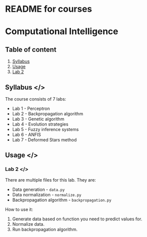 # README for courses

# Computational Intelligence

## Table of content 
1. [Syllabus](#syllabus)
2. [Usage](#usage)
  1. [Lab 2](#lab-2)

## Syllabus <a name="syllabus"></>

The course consists of 7 labs:
* Lab 1 - Perceptron
* Lab 2 - Backpropagation algorithm
* Lab 3 - Genetic algorithm
* Lab 4 - Evolution strategies
* Lab 5 - Fuzzy inference systems
* Lab 6 - ANFIS
* Lab 7 - Deformed Stars method


## Usage <a name="usage"></>

### Lab 2 <a name="lab-2"></>
There are multiple files for this lab. They are:
* Data generation - ```data.py```
* Data normalization - ```normalize.py```
* Backpropagation algorithm - ```backpropagation.py```

How to use it:
1. Generate data based on function you need to predict values for.
2. Normalize data.
3. Run backpropagation algorithm.
